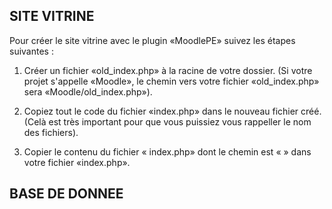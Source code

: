 ## SITE VITRINE

Pour créer le site vitrine avec le plugin «MoodlePE» suivez les étapes suivantes : 
1. Créer un fichier «old_index.php» à la racine de votre dossier. (Si votre projet s'appelle «Moodle», le chemin vers votre fichier «old_index.php» sera «Moodle/old_index.php»).

2. Copiez tout le code du fichier «index.php» dans le nouveau fichier créé. (Celà est très important pour que vous puissiez vous rappeller le nom des fichiers).

3. Copier le contenu du fichier « index.php» dont le chemin est « » dans votre fichier «index.php».


## BASE DE DONNEE